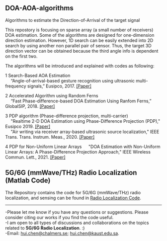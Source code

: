 ## DOA-AOA-algorithms
Algorithms to estimate the Direction-of-Arrival of the target signal

This repostory is focusing on sparse array (a small number of receivers) DOA estimation. Some of the algorithms are designed for one-dimension direction estimation. However, 1D search can be easily extended into 2D search by using another non parallel pair of sensor. Thus, the target 3D direction vector can be obtained because the third angle info is dependent on the first two.

The algorithms will be introduced and explained with codes as following:

1 Search-Based AOA Estimation\
&emsp; “Angle-of-arrival-based gesture recognition using ultrasonic multi-frequency signals,” Eusipco, 2017. [[Paper]](https://ieeexplore.ieee.org/stamp/stamp.jsp?arnumber=8081160)
    
2 Accelerated Algorithm using Random Ferns\
&emsp; “Fast Phase-difference-based DOA Estimation Using Ranfom Ferns,” GlobalSIP, 2018. [[Paper]](https://ieeexplore.ieee.org/stamp/stamp.jsp?arnumber=8646676)
    
3 PDP algorithm (Phase-difference projection, multi-carrier)\
&emsp; "Realtime 2-D DOA Estimation using Phase-Difference Projection (PDP)," Eusipco 2019. [[Paper]](https://ieeexplore.ieee.org/stamp/stamp.jsp?arnumber=8902804)\
&emsp; "Air writing via receiver array-based ultrasonic source localization," IEEE Trans. Trans. Instrum. Meas., 2020. [[Paper]](https://ieeexplore.ieee.org/stamp/stamp.jsp?arnumber=9082625)
    
4 PDP for Non-Uniform Linear Arrays
&emsp; "DOA Estimation with Non-Uniform Linear Arrays: A Phase-Difference Projection Approach," IEEE Wireless Commun. Lett., 2021. [[Paper]](https://ieeexplore.ieee.org/stamp/stamp.jsp?arnumber=9506874)

## 5G/6G (mmWave/THz) Radio Localization (Matlab Code)
The Repository contains the code for 5G/6G (mmWave/THz) radio localization, and sensing can be found in [Radio Localization Code](https://github.com/chenhui07c8/Radio_Localization).



**********
-Please let me know if you have any questions or suggestions. Please consider citing our works if you find the code useful.\
-I am open to all types of discussions and collaborations on the topics related to **5G/6G Radio Localization**. :)
\
-Email: hui.chen@chalmers.se; hui.chen@kaust.edu.sa.
